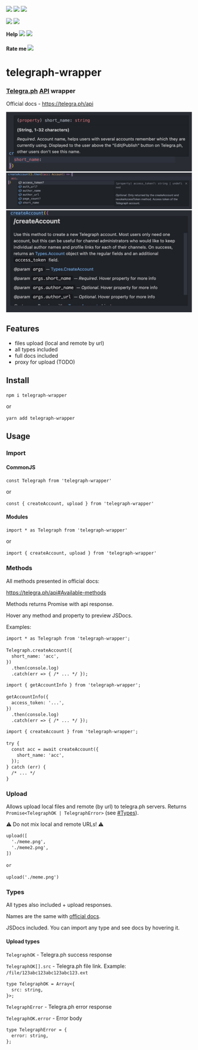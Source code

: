 [<img src="https://img.shields.io/npm/v/telegraph-wrapper">](https://www.npmjs.com/package/telegraph-wrapper) [<img src="https://img.shields.io/npm/l/telegraph-wrapper">](https://github.com/TABmk/telegraph-wrapper/blob/master/LICENSE) <img src="https://badgen.net/npm/types/telegraph-wrapper">

<img src="https://badgen.net/npm/dt/telegraph-wrapper">
<img src="https://badgen.net/npm/dm/telegraph-wrapper">

__Help__ [<img src="https://img.shields.io/github/issues/tabmk/telegraph-wrapper">](https://github.com/TABmk/telegraph-wrapper/issues?q=is%3Aopen+is%3Aissue) [<img src="https://img.shields.io/github/issues-pr/tabmk/telegraph-wrapper">](https://github.com/TABmk/telegraph-wrapper/pulls?q=is%3Aopen+is%3Apr)

#### __Rate me__ [<img src="https://img.shields.io/github/stars/tabmk/telegraph-wrapper?style=social">](https://github.com/TABmk/telegraph-wrapper)

# __telegraph-wrapper__

### __[Telegra.ph](https://telegra.ph) [API](https://telegra.ph/api) wrapper__

Official docs - https://telegra.ph/api

<img src="./imgs/1.jpg">
<img src="./imgs/2.jpg">
<img src="./imgs/3.jpg">

## Features
- files upload (local and remote by url)
- all types included
- full docs included
- proxy for upload (TODO)

## Install
`npm i telegraph-wrapper`

  or

`yarn add telegraph-wrapper`

## Usage
### Import
#### CommonJS

`const Telegraph from 'telegraph-wrapper'`

or

`const { createAccount, upload } from 'telegraph-wrapper'`

#### Modules
`import * as Telegraph from 'telegraph-wrapper'`

or

`import { createAccount, upload } from 'telegraph-wrapper'`

### Methods

All methods presented in official docs:

https://telegra.ph/api#Available-methods

Methods returns Promise with api response.

Hover any method and property to preview JSDocs.

Examples:
```
import * as Telegraph from 'telegraph-wrapper';

Telegraph.createAccount({
  short_name: 'acc',
})
  .then(console.log)
  .catch(err => { /* ... */ });

```
```
import { getAccountInfo } from 'telegraph-wrapper';

getAccountInfo({
  access_token: '...',
})
  .then(console.log)
  .catch(err => { /* ... */ });
```
```
import { createAccount } from 'telegraph-wrapper';

try {
  const acc = await createAccount({
    short_name: 'acc',
  });
} catch (err) {
  /* ... */
}
```

### Upload
Allows upload local files and remote (by url) to telegra.ph servers. Returns `Promise<TelegraphOK | TelegraphError>` (see [#Types](#types)).

⚠️ Do not mix local and remote URLs! ⚠️



```
upload([
  './meme.png',
  './meme2.png',
])

or 

upload('./meme.png')
```

### Types

All types also included + upload responses.

Names are the same with [official docs](https://telegra.ph/api#Available-types).

JSDocs included. You can import any type and see docs by hovering it.

#### Upload types

`TelegraphOK` - Telegra.ph success response

`TelegraphOK[].src` - Telegra.ph file link. Example: `/file/123abc123abc123abc123.ext`
```
type TelegraphOK = Array<{
  src: string,
}>;
```

`TelegraphError` - Telegra.ph error response

`TelegraphOK.error` - Error body
```
type TelegraphError = {
  error: string,
};
```